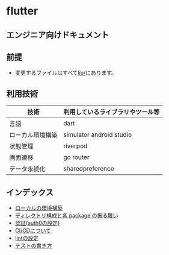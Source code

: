 # flutter

## エンジニア向けドキュメント

## 前提

- 変更するファイルはすべて[lib/](./lib/)にあります。

## 利用技術

| 技術             | 利用しているライブラリやツール等 |
| ---------------- | -------------------------------- |
| 言語             | dart                             |
| ローカル環境構築 | simulator android studio         |
| 状態管理         | riverpod                         |
| 画面遷移         | go router                        |
| データ永続化         | sharedpreference                        |

## インデックス

- [ローカルの環境構築](./docs/local-step.md)
- [ディレクトリ構成と各 package の振る舞い](./docs/directly.md)
- [認証(auth0の設定)](./docs/auth0.md)
- [CI/CDについて](.docs/cicd.md)
- [lintの設定](.docs/lint.md)
- [テストの書き方](./docs/add-test.md)
